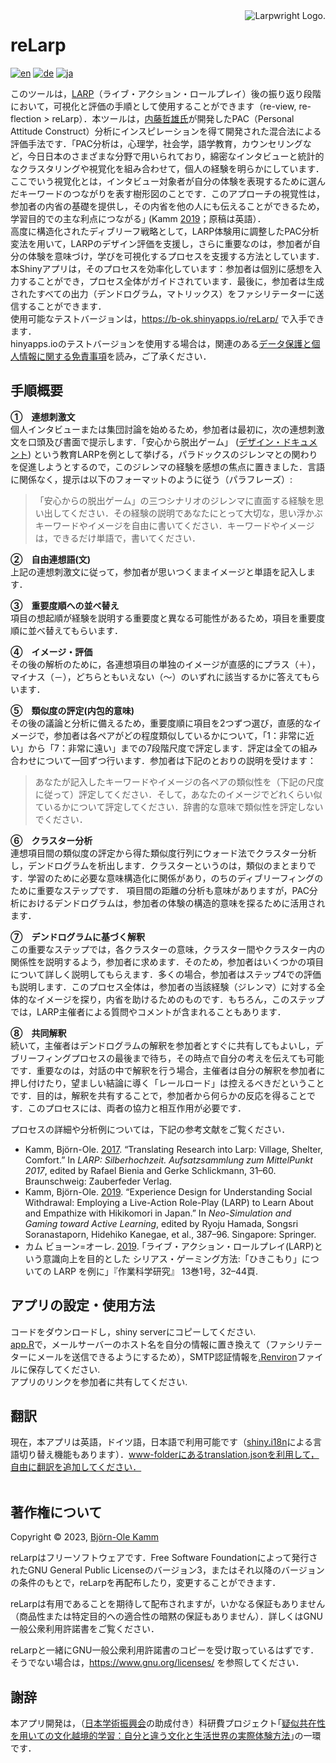 <picture>
  <source media="(prefers-color-scheme: dark)" srcset="https://www.larpwright.online/assets/rl-logo_wh.png">
  <source media="(prefers-color-scheme: light)" srcset="https://www.larpwright.online/assets/rl-logo_bl.png">
  <img align="right" alt="Larpwright Logo." src="https://www.larpwright.online/assets/rl-logo_bl.png">
</picture>

# reLarp
[![en](https://img.shields.io/badge/lang-en-blue.svg)](README.md)
[![de](https://img.shields.io/badge/lang-de-green.svg)](README.de.md)
[![ja](https://img.shields.io/badge/lang-ja-red.svg)](README.ja.md)

このツールは，[LARP](https://nordiclarp.org/wiki/Larp)（ライブ・アクション・ロールプレイ）後の振り返り段階において，可視化と評価の手順として使用することができます（re-view, re-flection > reLarp）．本ツールは，[内藤哲雄氏](https://pacanalysis.jimdofree.com/)が開発したPAC（Personal Attitude Construct）分析にインスピレーションを得て開発された混合法による評価手法です．｢PAC分析は，心理学，社会学，語学教育，カウンセリングなど，今日日本のさまざまな分野で用いられており，綿密なインタビューと統計的なクラスタリングや視覚化を組み合わせて，個人の経験を明らかにしています．ここでいう視覚化とは，インタビュー対象者が自分の体験を表現するために選んだキーワードのつながりを表す樹形図のことです．このアプローチの視覚性は，参加者の内省の基礎を提供し，その内省を他の人にも伝えることができるため，学習目的での主な利点につながる｣ (Kamm [2019](https://doi.org/10.1007/978-981-13-8039-6_36)；原稿は英語）．<br/>
高度に構造化されたディブリーフ戦略として，LARP体験用に調整したPAC分析変法を用いて，LARPのデザイン評価を支援し，さらに重要なのは，参加者が自分の体験を意味づけ，学びを可視化するプロセスを支援する方法としています．<br/>
本Shinyアプリは，そのプロセスを効率化しています：参加者は個別に感想を入力することができ，プロセス全体がガイドされています．最後に，参加者は生成されたすべての出力（デンドログラム，マトリックス）をファシリテーターに送信することができます． <br/>
使用可能なテストバージョンは，https://b-ok.shinyapps.io/reLarp/ で入手できます．<br/>
hinyapps.ioのテストバージョンを使用する場合は，関連のある[データ保護と個人情報に関する免責事項](https://www.larpwright.online/relarp/#data_privacy)を読み，ご了承ください．

## 手順概要
**①　連想刺激文**<br/>
個人インタビューまたは集団討論を始めるため，参加者は最初に，次の連想刺激文を口頭及び書面で提示します．「安心から脱出ゲーム」 ([デザイン・ドキュメント](https://www.b-ok.de/vsc_larp/)) という教育LARPを例として挙げる，パラドックスのジレンマとの関わりを促進しようとするので，このジレンマの経験を感想の焦点に置きました．言語に関係なく，提示は以下のフォーマットのように従う（パラフレーズ）:
> 「安心からの脱出ゲーム」の三つシナリオのジレンマに直面する経験を思い出してください．その経験の説明であなたにとって大切な，思い浮かぶキーワードやイメージを自由に書いてください．キーワードやイメージは，できるだけ単語で，書いてください．

**②　自由連想語(文)**<br/>
上記の連想刺激文に従って，参加者が思いつくままイメージと単語を記入します．

**③　重要度順への並べ替え**<br/>
項目の想起順が経験を説明する重要度と異なる可能性があるため，項目を重要度順に並べ替えてもらいます．

**④　イメージ・評価**<br/>
その後の解析のために，各連想項目の単独のイメージが直感的にプラス（＋），マイナス（－），どちらともいえない（〜）のいずれに該当するかに答えてもらいます．

**⑤　類似度の評定(内包的意味)**<br/>
その後の議論と分析に備えるため，重要度順に項目を2つずつ選び，直感的なイメージで，参加者は各ペアがどの程度類似しているかについて，「1：非常に近い」から「7：非常に遠い」までの7段階尺度で評定します．評定は全ての組み合わせについて一回ずつ行います．参加者は下記のとおりの説明を受けます：
> あなたが記入したキーワードやイメージの各ペアの類似性を（下記の尺度に従って）評定してください．そして，あなたのイメージでどれくらい似ているかについて評定してください．辞書的な意味で類似性を評定しないでください．

**⑥　クラスター分析**<br/>
連想項目間の類似度の評定から得た類似度行列にウォード法でクラスター分析し，デンドログラムを析出します．クラスターというのは，類似のまとまりです．学習のために必要な意味構造化に関係があり，のちのディブリーフィングのために重要なステップです．
項目間の距離の分析も意味がありますが，PAC分析におけるデンドログラムは，参加者の体験の構造的意味を探るために活用されます．

**⑦　デンドログラムに基づく解釈**<br/>
この重要なステップでは，各クラスターの意味，クラスター間やクラスター内の関係性を説明するよう，参加者に求めます．そのため，参加者はいくつかの項目について詳しく説明してもらえます．多くの場合，参加者はステップ4での評価も説明します．このプロセス全体は，参加者の当該経験（ジレンマ）に対する全体的なイメージを探り，内省を助けるためのものです．もちろん，このステップでは，LARP主催者による質問やコメントが含まれることもあります．

**⑧　共同解釈**<br/>
続いて，主催者はデンドログラムの解釈を参加者とすぐに共有してもよいし，デブリーフィングプロセスの最後まで待ち，その時点で自分の考えを伝えても可能です．重要なのは，対話の中で解釈を行う場合，主催者は自分の解釈を参加者に押し付けたり，望ましい結論に導く「レールロード」は控えるべきだということです．目的は，解釈を共有することで，参加者から何らかの反応を得ることです．このプロセスには、両者の協力と相互作用が必要です．

プロセスの詳細や分析例については，下記の参考文献をご覧ください．<br/>
- Kamm, Björn-Ole. [2017](https://www.academia.edu/98921787/Translating_Research_into_Larp_Village_Shelter_Comfort). “Translating Research into Larp: Village, Shelter, Comfort.” In *LARP: Silberhochzeit. Aufsatzsammlung zum MittelPunkt 2017*, edited by Rafael Bienia and Gerke Schlickmann, 31–60. Braunschweig: Zauberfeder Verlag.<br/>
- Kamm, Björn-Ole. [2019](https://doi.org/10.1007/978-981-13-8039-6_36). “Experience Design for Understanding Social Withdrawal: Employing a Live-Action Role-Play (LARP) to Learn About and Empathize with Hikikomori in Japan.” In *Neo-Simulation and Gaming toward Active Learning*, edited by Ryoju Hamada, Songsri Soranastaporn, Hidehiko Kanegae, et al., 387–96. Singapore: Springer.<br/>
- カム ビョーン=オーレ. [2019](https://doi.org/10.32191/jjos.13.1_32). ｢ライブ・アクション・ロールプレイ(LARP)という意識向上を目的とした シリアス・ゲーミング方法:「ひきこもり」についての LARP を例に」『作業科学研究』 13巻1号，32–44頁.

## アプリの設定・使用方法
コードをダウンロードし，shiny serverにコピーしてください.<br/>
[app.R](app.R)で，メールサーバーのホスト名を自分の情報に置き換えて（ファシリテーターにメールを送信できるようにするため），SMTP認証情報を[.Renviron](.Renviron)ファイルに保存してください.<br/>
アプリのリンクを参加者に共有してください.

## 翻訳
現在，本アプリは英語，ドイツ語，日本語で利用可能です（[shiny.i18n](https://github.com/Appsilon/shiny.i18n)による言語切り替え機能もあります）．www-folderにあるtranslation.jsonを利用して，自由に翻訳を追加してください．<br/><br/>

## 著作権について
Copyright &copy; 2023, [Björn-Ole Kamm](https://www.b-ok.de)

reLarpはフリーソフトウェアです．Free Software Foundationによって発行されたGNU General Public Licenseのバージョン3，またはそれ以降のバージョンの条件のもとで，reLarpを再配布したり，変更することができます．

reLarpは有用であることを期待して配布されますが，いかなる保証もありません（商品性または特定目的への適合性の暗黙の保証もありません）．詳しくはGNU一般公衆利用許諾書をご覧ください．

reLarpと一緒にGNU一般公衆利用許諾書のコピーを受け取っているはずです．そうでない場合は，https://www.gnu.org/licenses/ を参照してください．

## 謝辞
本アプリ開発は，（[日本学術振興会](https://www.jsps.go.jp/english/)の助成付き）科研費プロジェクト｢[疑似共在性を用いての文化越境的学習：自分と違う文化と生活世界の実際体験方法](https://kaken.nii.ac.jp/en/grant/KAKENHI-PROJECT-19KT0028/)｣の一環です．
